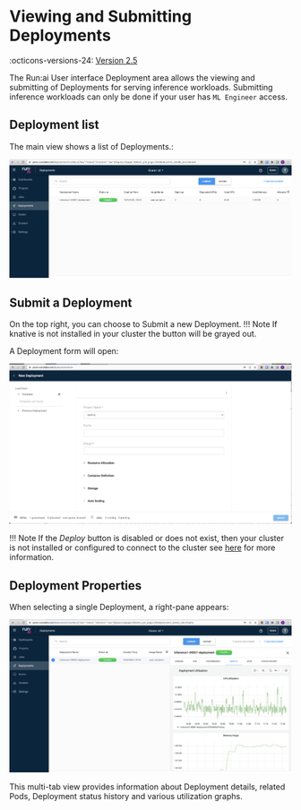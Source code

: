 # Viewing and Submitting Deployments

:octicons-versions-24: [Version 2.5](../../home/whats-new-2022.md#may-2022-runai-version-25)


The Run:ai User interface Deployment area allows the viewing and submitting of Deployments for serving inference workloads. Submitting inference workloads can only be done if your user has `ML Engineer` access.

## Deployment list

The main view shows a list of Deployments.:

![job-list](img/deployment-list.png)


## Submit a Deployment
On the top right, you can choose to Submit a new Deployment. 
!!! Note
    If knative is not installed in your cluster the button will be grayed out.

A Deployment form will open: 

![submit-job](img/submit-deployment.png)

!!! Note
    If the _Deploy_ button is disabled or does not exist, then your cluster is not installed or configured to connect to the cluster see [here](overview.md) for more information.

## Deployment Properties

When selecting a single Deployment, a right-pane appears:

![job-properties](img/deployment-properties.png)

This multi-tab view provides information about Deployment details, related Pods, Deployment status history and various utilization graphs. 

